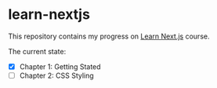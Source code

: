 # learn-nextjs

This repository contains my progress on
[Learn Next.js](https://nextjs.org/learn/dashboard-app) course.

The current state:

- [X] Chapter 1: Getting Stated
- [ ] Chapter 2: CSS Styling
